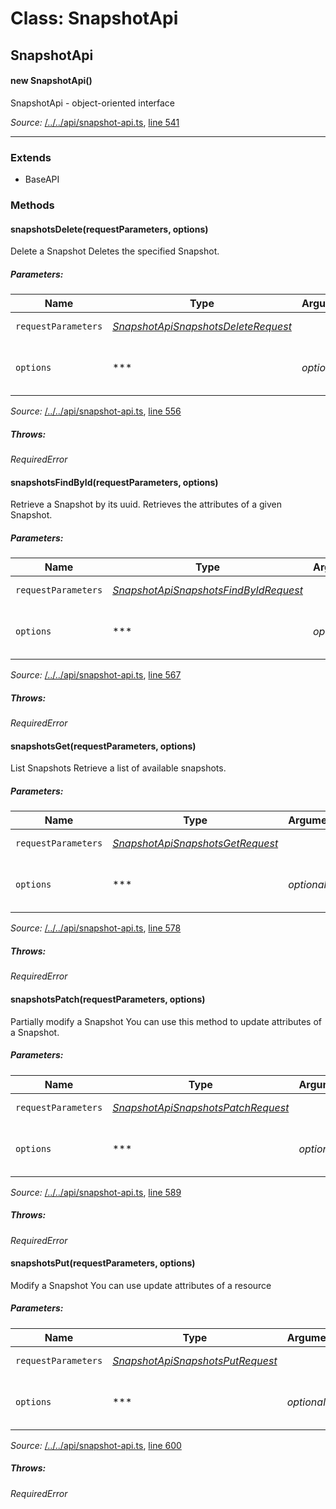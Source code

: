 # Class: SnapshotApi

## SnapshotApi

#### new SnapshotApi()

SnapshotApi - object-oriented interface

*Source:*
[/../../api/snapshot-api.ts](/../../api/snapshot-api.ts), [line 541](/../../api/snapshot-api.ts#L541)

---------------

### Extends

- BaseAPI

### Methods

#### snapshotsDelete(requestParameters, options)

Delete a Snapshot
Deletes the specified Snapshot.

##### Parameters:

|Name|Type|Argument|Description|
|----|----|--------|-----------|
|`requestParameters`|*[SnapshotApiSnapshotsDeleteRequest](global.md#SnapshotApiSnapshotsDeleteRequest)*|  |Request parameters.|
|`options`|***|*optional*  |Override http request option.|

*Source:*
[/../../api/snapshot-api.ts](/../../api/snapshot-api.ts), [line 556](/../../api/snapshot-api.ts#L556)

##### Throws:

*RequiredError*

#### snapshotsFindById(requestParameters, options)

Retrieve a Snapshot by its uuid.
Retrieves the attributes of a given Snapshot.

##### Parameters:

|Name|Type|Argument|Description|
|----|----|--------|-----------|
|`requestParameters`|*[SnapshotApiSnapshotsFindByIdRequest](global.md#SnapshotApiSnapshotsFindByIdRequest)*|  |Request parameters.|
|`options`|***|*optional*  |Override http request option.|

*Source:*
[/../../api/snapshot-api.ts](/../../api/snapshot-api.ts), [line 567](/../../api/snapshot-api.ts#L567)

##### Throws:

*RequiredError*

#### snapshotsGet(requestParameters, options)

List Snapshots
Retrieve a list of available snapshots.

##### Parameters:

|Name|Type|Argument|Description|
|----|----|--------|-----------|
|`requestParameters`|*[SnapshotApiSnapshotsGetRequest](global.md#SnapshotApiSnapshotsGetRequest)*|  |Request parameters.|
|`options`|***|*optional*  |Override http request option.|

*Source:*
[/../../api/snapshot-api.ts](/../../api/snapshot-api.ts), [line 578](/../../api/snapshot-api.ts#L578)

##### Throws:

*RequiredError*

#### snapshotsPatch(requestParameters, options)

Partially modify a Snapshot
You can use this method to update attributes of a Snapshot.

##### Parameters:

|Name|Type|Argument|Description|
|----|----|--------|-----------|
|`requestParameters`|*[SnapshotApiSnapshotsPatchRequest](global.md#SnapshotApiSnapshotsPatchRequest)*|  |Request parameters.|
|`options`|***|*optional*  |Override http request option.|

*Source:*
[/../../api/snapshot-api.ts](/../../api/snapshot-api.ts), [line 589](/../../api/snapshot-api.ts#L589)

##### Throws:

*RequiredError*

#### snapshotsPut(requestParameters, options)

Modify a Snapshot
You can use update attributes of a resource

##### Parameters:

|Name|Type|Argument|Description|
|----|----|--------|-----------|
|`requestParameters`|*[SnapshotApiSnapshotsPutRequest](global.md#SnapshotApiSnapshotsPutRequest)*|  |Request parameters.|
|`options`|***|*optional*  |Override http request option.|

*Source:*
[/../../api/snapshot-api.ts](/../../api/snapshot-api.ts), [line 600](/../../api/snapshot-api.ts#L600)

##### Throws:

*RequiredError*